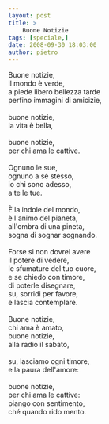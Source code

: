 ```yaml
---
layout: post
title: >
    Buone Notizie
tags: [speciale,]
date: 2008-09-30 18:03:00
author: pietro
---
```

Buone notizie,<br/>il mondo è verde,<br/>a piede libero bellezza tarde<br/>perfino immagini di amicizie,<br/><br/>buone notizie,<br/>la vita è bella,<br/><br/>buone notizie,<br/>per chi ama le cattive.<br/><br/>Ognuno le sue,<br/>ognuno a sé stesso,<br/>io chi sono adesso,<br/>a te le tue.<br/><br/>È la indole del mondo,<br/>è l'animo del pianeta,<br/>all'ombra di una pineta,<br/>sogna di sognar sognando.<br/><br/>Forse si non dovrei avere<br/>il potere di vedere,<br/>le sfumature del tuo cuore,<br/>e se chiedo con timore,<br/>di poterle disegnare,<br/>su, sorridi per favore,<br/>e lascia contemplare.<br/><br/>Buone notizie,<br/>chi ama è amato,<br/>buone notizie,<br/>alla radio il sabato,<br/><br/>su, lasciamo ogni timore,<br/>e la paura dell'amore:<br/><br/>buone notizie,<br/>per chi ama le cattive:<br/>piango con sentimento,<br/>ché quando rido mento.
